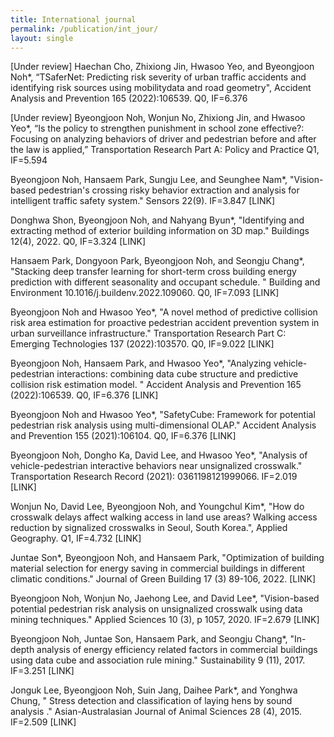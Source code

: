 ```yaml
---
title: International journal
permalink: /publication/int_jour/
layout: single
---
```


[Under review] Haechan Cho, Zhixiong Jin, Hwasoo Yeo, and Byeongjoon Noh*, “TSaferNet: Predicting risk severity of urban traffic accidents and identifying risk sources using mobilitydata and road geometry",   Accident Analysis and Prevention 165 (2022):106539. Q0, IF=6.376

[Under review] Byeongjoon Noh, Wonjun No, Zhixiong Jin, and Hwasoo Yeo*, “Is the policy to strengthen punishment in school zone effective?: Focusing on analyzing behaviors of driver and pedestrian before and after the law is applied,” Transportation Research Part A: Policy and Practice Q1, IF=5.594

Byeongjoon Noh, Hansaem Park, Sungju Lee, and Seunghee Nam*, "Vision-based pedestrian's crossing risky behavior extraction and analysis for intelligent traffic safety system." Sensors 22(9). IF=3.847 [LINK]

Donghwa Shon, Byeongjoon Noh, and Nahyang Byun*, "Identifying and extracting method of exterior building information on 3D map."
Buildings 12(4), 2022. Q0, IF=3.324 [LINK]

Hansaem Park, Dongyoon Park, Byeongjoon Noh, and Seongju Chang*, "Stacking deep transfer learning for short-term cross building energy prediction  with different seasonality and occupant schedule. " Building and Environment 10.1016/j.buildenv.2022.109060.  Q0, IF=7.093 [LINK]

Byeongjoon Noh and Hwasoo Yeo*, "A novel method of predictive collision risk area estimation for proactive pedestrian accident prevention system in urban surveillance infrastructure." Transportation Research Part C: Emerging Technologies 137 (2022):103570. Q0, IF=9.022 [LINK]

Byeongjoon Noh, Hansaem Park, and Hwasoo Yeo*, "Analyzing vehicle-pedestrian interactions: combining data cube structure and predictive collision risk estimation model. " Accident Analysis and Prevention 165 (2022):106539. Q0, IF=6.376 [LINK]  

Byeongjoon Noh and Hwasoo Yeo*,  "SafetyCube: Framework for potential pedestrian risk analysis using multi-dimensional OLAP." Accident Analysis and Prevention 155 (2021):106104. Q0, IF=6.376 [LINK]

Byeongjoon Noh, Dongho Ka, David Lee, and Hwasoo Yeo*, "Analysis of vehicle-pedestrian interactive behaviors near unsignalized crosswalk." Transportation Research Record (2021): 0361198121999066. IF=2.019 [LINK]

 Wonjun No, David Lee, Byeongjoon Noh, and Youngchul Kim*, "How do crosswalk delays affect walking access in land use areas? Walking access reduction by signalized crosswalks in Seoul, South Korea.", Applied Geography. Q1, IF=4.732 [LINK]

Juntae Son*, Byeongjoon Noh,  and Hansaem Park, "Optimization of building material selection for energy saving in commercial buildings in different climatic conditions." Journal of Green Building 17 (3) 89-106, 2022. [LINK]

Byeongjoon Noh, Wonjun No, Jaehong Lee, and David Lee*, "Vision-based potential pedestrian risk analysis on unsignalized crosswalk using data mining techniques." Applied Sciences 10 (3), p 1057, 2020. IF=2.679 [LINK]

Byeongjoon Noh,  Juntae Son, Hansaem Park, and Seongju Chang*, "In-depth analysis of energy efficiency related factors in commercial buildings using data cube and association rule mining." Sustainability 9 (11), 2017. IF=3.251 [LINK]

Jonguk Lee, Byeongjoon Noh,  Suin Jang, Daihee Park*, and Yonghwa Chung, " Stress detection and classification of laying hens by sound analysis ." Asian-Australasian Journal of Animal Sciences 28 (4), 2015. IF=2.509 [LINK]
